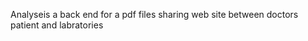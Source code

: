 A n a l y s e is a back end for a pdf files sharing web site between doctors patient and labratories
 
 
